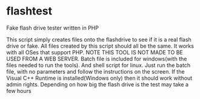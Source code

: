 # flashtest
Fake flash drive tester written in PHP

This script simply creates files onto the flashdrive to see if it is a real flash
drive or fake. All files created by this script should all be the same. It works
with all OSes that support PHP. NOTE THIS TOOL IS NOT MADE TO BE USED FROM A WEB
SERVER. Batch file is included for windows(with the files needed to run the tools).
And shell script for linux. Just run the batch file, with no parameters and follow
the instructions on the screen. If the Visual C++ Runtime is installed(Windows only)
then it should work without admin rights. Depending on how big the flash drive is the
test may take a few hours

